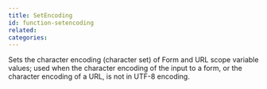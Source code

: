 ```yaml
---
title: SetEncoding
id: function-setencoding
related:
categories:
---
```


Sets the character encoding (character set) of Form and URL
        scope variable values; used when the character encoding of
        the input to a form, or the character encoding of a URL, is
        not in UTF-8 encoding.